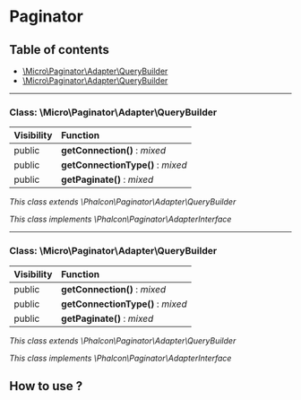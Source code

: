 # Paginator

## Table of contents

- [\Micro\Paginator\Adapter\QueryBuilder](#class-micropaginatoradapterquerybuilder)
- [\Micro\Paginator\Adapter\QueryBuilder](#class-micropaginatoradapterquerybuilder)

<hr />

### Class: \Micro\Paginator\Adapter\QueryBuilder

| Visibility | Function |
|:-----------|:---------|
| public | <strong>getConnection()</strong> : <em>mixed</em> |
| public | <strong>getConnectionType()</strong> : <em>mixed</em> |
| public | <strong>getPaginate()</strong> : <em>mixed</em> |

*This class extends \Phalcon\Paginator\Adapter\QueryBuilder*

*This class implements \Phalcon\Paginator\AdapterInterface*

<hr />

### Class: \Micro\Paginator\Adapter\QueryBuilder

| Visibility | Function |
|:-----------|:---------|
| public | <strong>getConnection()</strong> : <em>mixed</em> |
| public | <strong>getConnectionType()</strong> : <em>mixed</em> |
| public | <strong>getPaginate()</strong> : <em>mixed</em> |

*This class extends \Phalcon\Paginator\Adapter\QueryBuilder*

*This class implements \Phalcon\Paginator\AdapterInterface*




## How to use ? 
